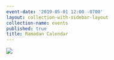 ```yaml
---
event-date: '2019-05-01 12:00 -0700'
layout: collection-with-sidebar-layout
collection-name: events
published: true
title: Ramadan Calendar
---
```

![]({{site.baseurl}}/media/1440Ramadan.jpg)
